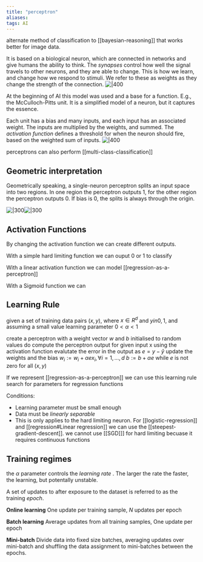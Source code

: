 ```yaml
---
title: "perceptron"
aliases: 
tags: AI
---
```


alternate method of classification to [[bayesian-reasoning]] that works better for image data.

It is based on a biological neuron, which are connected in networks and give humans the ability to think. The *synapses* control how well the signal travels to other neurons, and they are able to change. This is how we learn, and change how we respond to stimuli. We refer to these as weights as they change the strength of the connection.
![|400](https://i.imgur.com/8q94693.png)

At the beginning of AI this model was used and a base for a function. E.g., the McCulloch-Pitts unit. It is a simplified model of a neuron, but it captures the essence. 

Each unit has a bias and many inputs, and each input has an associated weight. The inputs are multiplied by the weights, and summed. The *activation function* defines a threshold for when the neuron should fire, based on the weighted sum of inputs. 
![|400](https://i.imgur.com/ZVqcxBm.png)

perceptrons can also perform [[multi-class-classification]]

## Geometric interpretation
Geometrically speaking, a single-neuron perceptron splits an input space into two regions. In one region the perceptron outputs 1, for the other region the perceptron outputs 0. If bias is 0, the splits is always through the origin.

![|300](https://i.imgur.com/Or2zipS.png)![|300](https://i.imgur.com/Atap3J6.png)


## Activation Functions
By changing the activation function we can create different outputs. 

With a simple hard limiting function we can ouput 0 or 1 to classify

With a linear activation function we can model [[regression-as-a-perceptron]]

With a Sigmoid function we can 

## Learning Rule
given a set of training data pairs $(x,y)$, where $x \in R^d$ and $y in {0,1}$, and assuming a small value learning parameter $0\lt \alpha \lt 1$

create a perceptron with a weight vector $w$ and $b$ initialised to random values
do
	compute the perceptron output for given input x using the activation function
	evalutate the error in the output as $e = y - \hat{y}$
	update the weights and the bias
		$w_i := w_i + \alpha e x_i, \forall i = 1 ,...,d$
		$b := b + \alpha e$
while $e$ is not zero for all $(x,y)$

If we represent [[regression-as-a-perceptron]] we can use this learning rule search for parameters for regression functions

Conditions:
- Learning parameter must be small enough
- Data must be *linearly separable*
- This is only applies to the hard limiting neuron. For [[logistic-regression]] and [[regression#Linear regression]] we can use the [[steepest-gradient-descent]]. we cannot use [[SGD]]] for hard limiting becuase it requires continuous functions

## Training regimes

the $\alpha$ parameter controls the *learning rate* . The larger the rate the faster, the learning, but potentally unstable.

A set of updates to after exposure to the dataset is referred to as the training *epoch*.

**Online learning**
One update per training sample, $N$ updates per epoch

**Batch learning**
Average updates from all training samples, One update per epoch

**Mini-batch**
Divide data into fixed size batches, averaging updates over mini-batch and shuffling the data assignment to mini-batches between the epochs.


